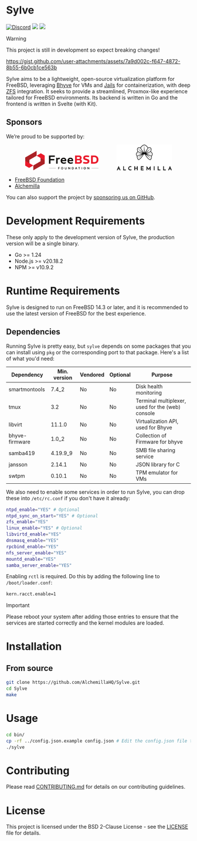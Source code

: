 # Sylve

<a href="https://discord.gg/bJB826JvXK"><img src="https://img.shields.io/discord/1075365732143071232" alt="Discord"></a>
<a href="https://sylve-ci.alchemilla.io"><img src="https://sylve-ci.alchemilla.io/job/Sylve%20Build/badge/icon"></a>
<a href="https://sylve-ci.alchemilla.io"><img src="https://sylve-ci.alchemilla.io/job/Sylve%20Test/badge/icon?subject=Tests"></a>

> [!WARNING]
> This project is still in development so expect breaking changes!

https://gist.github.com/user-attachments/assets/7a9d002c-f647-4872-8b55-6b0cb1ce563b

Sylve aims to be a lightweight, open-source virtualization platform for FreeBSD, leveraging [Bhyve](https://wiki.freebsd.org/bhyve) for VMs and [Jails](https://wiki.freebsd.org/Jails) for containerization, with deep [ZFS](https://docs.freebsd.org/en/books/handbook/zfs/) integration. It seeks to provide a streamlined, Proxmox-like experience tailored for FreeBSD environments. Its backend is written in Go and the frontend is written in Svelte (with Kit).

## Sponsors

We’re proud to be supported by:

<p align="center">
  <picture>
    <source media="(prefers-color-scheme: dark)" srcset="./docs/sponsors/FreeBSD-White.png">
    <img src="./docs/sponsors/FreeBSD-Red.png" alt="FreeBSD Foundation" width="200"/>
  </picture>
  &emsp;&emsp;&emsp;
  <a href="https://alchemilla.io">
    <picture>
      <source media="(prefers-color-scheme: dark)" srcset="./docs/sponsors/Alchemilla-White.png">
      <img src="./docs/sponsors/Alchemilla-Dark.png" alt="Alchemilla" width="150"/>
    </picture>
  </a>
</p>

- [FreeBSD Foundation](https://freebsdfoundation.org)  
- [Alchemilla](https://alchemilla.io)

You can also support the project by [sponsoring us on GitHub](https://github.com/sponsors/AlchemillaHQ).

# Development Requirements

These only apply to the development version of Sylve, the production version will be a single binary.

- Go >= 1.24
- Node.js >= v20.18.2
- NPM >= v10.9.2

# Runtime Requirements

Sylve is designed to run on FreeBSD 14.3 or later, and it is recommended to use the latest version of FreeBSD for the best experience.

## Dependencies

Running Sylve is pretty easy, but `sylve` depends on some packages that you can install using `pkg` or the corresponding port to that package. Here's a list of what you'd need:

| Dependency     | Min. version | Vendored | Optional | Purpose                                          |
| -------------- | ------------ | -------- | -------- | ------------------------------------------------ |
| smartmontools  | 7.4_2        | No       | No       | Disk health monitoring                           |
| tmux           | 3.2          | No       | No       | Terminal multiplexer, used for the (web) console |
| libvirt        | 11.1.0       | No       | No       | Virtualization API, used for Bhyve               |
| bhyve-firmware | 1.0_2        | No       | No       | Collection of Firmware for bhyve                 |
| samba419       | 4.19.9_9     | No       | No       | SMB file sharing service                         |
| jansson        | 2.14.1       | No       | No       | JSON library for C                               |
| swtpm          | 0.10.1       | No       | No       | TPM emulator for VMs                             |

We also need to enable some services in order to run Sylve, you can drop these into `/etc/rc.conf` if you don't have it already:

```sh
ntpd_enable="YES" # Optional
ntpd_sync_on_start="YES" # Optional
zfs_enable="YES"
linux_enable="YES" # Optional
libvirtd_enable="YES"
dnsmasq_enable="YES"
rpcbind_enable="YES"
nfs_server_enable="YES"
mountd_enable="YES"
samba_server_enable="YES"
```

Enabling `rctl` is required. Do this by adding the following line to `/boot/loader.conf`:

```sh
kern.racct.enable=1
```

> [!IMPORTANT]
> Please reboot your system after adding those entries to ensure that the
> services are started correctly and the kernel modules are loaded.

# Installation

## From source

```sh
git clone https://github.com/AlchemillaHQ/Sylve.git
cd Sylve
make
```

# Usage

```sh
cd bin/
cp -rf ../config.json.example config.json # Edit the config.json file to your liking
./sylve
```

# Contributing

Please read [CONTRIBUTING.md](docs/CONTRIBUTING.md) for details on our contributing guidelines.

# License

This project is licensed under the BSD 2-Clause License - see the [LICENSE](LICENSE) file for details.
